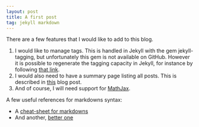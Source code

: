 ```yaml
---
layout: post
title: A first post
tag: jekyll markdown
---
```


There are a few features that I would like to add to this blog.
1. I would like to manage tags. This is handled in Jekyll with the gem
jekyll-tagging, but unfortunately this gem is not available on GitHub. However
it is possible to regenerate the tagging capacity in Jekyll, for instance
by following [that link](http://longqian.me/2017/02/09/github-jekyll-tag/).
2. I would also need to have a summary page listing all posts. This is described
in [this](http://joshualande.com/jekyll-github-pages-poole) blog post.
3. And of course, I will need support for
[MathJax](https://github.com/github/pages-gem/issues/307).

A few useful references for markdowns syntax:
* A [cheat-sheet for markdowns](https://gist.github.com/roachhd/779fa77e9b90fe945b0c)
* And another, [better one](https://github.com/adam-p/markdown-here/wiki/Markdown-Cheatsheet#code)
